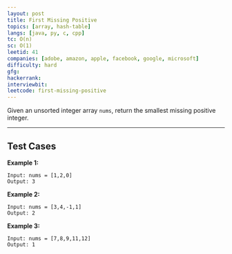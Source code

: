 ```yaml
---
layout: post
title: First Missing Positive
topics: [array, hash-table]
langs: [java, py, c, cpp]
tc: O(n)
sc: O(1)
leetid: 41
companies: [adobe, amazon, apple, facebook, google, microsoft]
difficulty: hard
gfg: 
hackerrank: 
interviewbit: 
leetcode: first-missing-positive
---
```


Given an unsorted integer array `nums`, return the smallest missing positive integer.

---
## Test Cases

**Example 1:**
```
Input: nums = [1,2,0]
Output: 3
```

**Example 2:**
```
Input: nums = [3,4,-1,1]
Output: 2
```

**Example 3:**
```
Input: nums = [7,8,9,11,12]
Output: 1
```